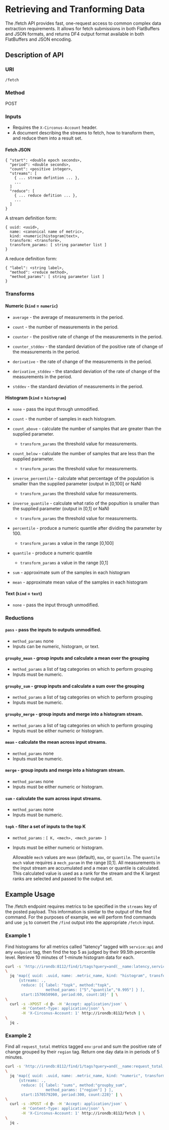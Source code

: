 # Retrieving and Tranforming Data

The /fetch API provides fast, one-request access to common complex data extraction requirements.
It allows for fetch submissions in both FlatBuffers and JSON formats, and returns DF4 output format available in both FlatBuffers and JSON encoding.

## Description of API

### URI

`/fetch`

### Method

POST

### Inputs

 * Requires the `X-Circonus-Account` header.
 * A document describing the streams to fetch, how to transform them, and reduce them into a result set.

#### Fetch JSON

```
{ "start": <double epoch seconds>,
  "period": <double seconds>,
  "count": <positive integer>,
  "streams": [
    { ... stream defintion ... },
    ...
  ]
  "reduce": [
    { ... reduce defition ... },
    ...
  ]
}
```

A stream definition form:
```
{ uuid: <uuid>,
  name: <canonical name of metric>,
  kind: <numeric|histogram|text>,
  transform: <transform>,
  transform_params: [ string parameter list ]
}
```

A reduce definition form:
```
{ "label": <string label>,
  "method": <reduce method>,
  "method_params": [ string parameter list ]
}
```

### Transforms

#### Numeric (`kind` = `numeric`)

 * `average` - the average of measurements in the period.

 * `count` - the number of measurements in the period.
 * `counter` - the positive rate of change of the measurements in the period.
 * `counter_stddev` - the standard deviation of the positive rate of change of the measurements in the period.
 * `derivative` - the rate of change of the measurements in the period.
 * `derivative_stddev` - the standard deviation of the rate of change of the measurements in the period.
 * `stddev` - the standard deviation of measurements in the period.
 
#### Histogram (`kind` = `histogram`)

 * `none` - pass the input through unmodified.

 * `count` - the number of samples in each histogram.
 * `count_above` - calculate the number of samples that are greater than
   the supplied parameter.
   * `transform_params` the threshold value for measurements.
 * `count_below` - calculate the number of samples that are less than the
   supplied parameter.
   * `transform_params` the threshold value for measurements.
 * `inverse_percentile` - calculate what percentage of the population is smaller
   than the supplied parameter (output in [0,100] or NaN)
   * `transform_params` the threshold value for measurements.
 * `inverse_quantile` - calculate what ratio of the popultion is smaller than the
   supplied parameter (output in [0,1] or NaN)
   * `transform_params` the threshold value for measurements.
 * `percentile` - produce a numeric quantile after dividing the parameter by 100.
   * `transform_params` a value in the range [0,100]
 * `quantile` - produce a numeric quantile
   * `transform_params` a value in the range [0,1]
 * `sum` - approximate sum of the samples in each histogram
 * `mean` - approximate mean value of the samples in each histogram

#### Text (`kind` = `text`)

 * `none` - pass the input through unmodified.

### Reductions

#### `pass` - pass the inputs to outputs unmodified.

 * `method_params` none
 * Inputs can be numeric, histogram, or text.

#### `groupby_mean` - group inputs and calculate a mean over the grouping

 * `method_params` a list of tag categories on which to perform grouping
 * Inputs must be numeric.

#### `groupby_sum` - group inputs and calculate a sum over the grouping

 * `method_params` a list of tag categories on which to perform grouping
 * Inputs must be numeric.

#### `groupby_merge` - group inputs and merge into a histogram stream.

 * `method_params` a list of tag categories on which to perform grouping
 * Inputs must be either numeric or histogram.

#### `mean` - calculate the mean across input streams.

 * `method_params` none
 * Inputs must be numeric.
 
#### `merge` - group inputs and merge into a histogram stream.

 * `method_params` none
 * Inputs must be either numeric or histogram.
 
#### `sum` - calculate the sum across input streams.

 * `method_params` none
 * Inputs must be numeric.
 
#### `topk` - filter a set of inputs to the top K

 * `method_params` : `[ K, <mech>, <mech_param> ]`
 * Inputs must be either numeric or histogram.

    Allowable `mech` values are `mean` (default), `max`, or `quantile`.  The `quantile` `mech` value requires a `mech_param` in the range [0,1].  All measurements in the input stream are accumulated and a mean or quantile is calculated.  This calculated value is used as a rank for the stream and the K largest ranks are selected and passed to the output set.

## Example Usage

The /fetch endpoint requires metrics to be specified in the `streams` key
of the posted payload.  This information is similar to the output of the
find command.  For the purposes of example, we will perform find commands
and use `jq` to convert the `/find` output into the appropriate `/fetch`
input.

### Example 1

Find histograms for all metrics called "latency" tagged with `service:api`
and any `endpoint` tag, then find the top 5 as judged by their 99.5th
percentile level.  Retrieve 10 minutes of 1-minute histogram data for each.

```sh
curl -s 'http://irondb:8112/find/1/tags?query=and(__name:latency,service:api,endpoint:*)' | \
\
  jq 'map({ uuid: .uuid, name: .metric_name, kind: "histogram", transform: "none" }) |
      {streams: .,
       reduce: [{ label: "topk", method:"topk",
                  method_params: ["5","quantile","0.995"] } ],
       start:1570650960, period:60, count:10}' | \
\
  curl -s -XPOST -d @- -H 'Accept: application/json' \
       -H 'Content-Type: application/json' \
       -H 'X-Circonus-Account: 1' http://irondb:8112/fetch | \
\
  jq .
```

### Example 2

Find all `request_total` metrics tagged `env:prod` and sum the positive rate
of change grouped by their `region` tag.  Return one day data in in periods of
5 minutes.

```sh
curl -s 'http://irondb:8112/find/1/tags?query=and(__name:request_total,env:prod)' | \
\
  jq 'map({ uuid: .uuid, name: .metric_name, kind: "numeric", transform: "counter" }) |
      {streams: .,
       reduce: [{ label: "sums", method:"groupby_sum",
                  method_params: ["region"] } ],
       start:1570579200, period:300, count:228}' | \
\
  curl -s -XPOST -d @- -H 'Accept: application/json' \
       -H 'Content-Type: application/json' \
       -H 'X-Circonus-Account: 1' http://irondb:8112/fetch | \
\
  jq .
```